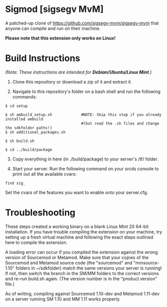 # Sigmod [sigsegv MvM]
A patched-up clone of https://github.com/sigsegv-mvm/sigsegv-mvm that anyone can compile and run on their machine.

**Please note that this extension only works on Linux!**

# Build Instructions
*(Note: These instructions are intended for **Debian/Ubuntu/Linux Mint**.)*

1. Clone this repository or download a zip of it and extract it.

2. Navigate to this repository's folder on a bash shell and run the following commands:

```
$ cd setup

$ sh ambuild_setup.sh             #NOTE: Skip this step if you already installed ambuild
                                  #(but read the .sh files and change the sdkfolder paths!)
$ sh additional_packages.sh

$ sh build.sh

$ cd ../build/package
```

3. Copy everything in here (in ./build/package) to your server's /tf/ folder.

4. Start your server. Run the following command on your srcds console to print out all the available cvars:

`find sig_`

Set the cvars of the features you want to enable onto your server.cfg.

# Troubleshooting
These steps created a working binary on a blank Linux Mint 20 64-bit installation. If you have trouble compiling the extension on your machine, try setting up a fresh virtual machine and following the exact steps outlined here to compile the extension.

A loading error can occur if you compiled the extension against the wrong version of Sourcemod or Metamod. Make sure that your copies of the Sourcemod and Metamod source code (the "sourcemod" and "mmsource-1.10" folders in ~/sdkfolder) match the same versions your server is running! If not, then switch the branch in the SM/MM folders to the correct versions and re-run build.sh again. (The version number is in the "product.version" file.)

As of writing, compiling against Sourcemod 1.10-dev and Metamod 1.11-dev on a server running SM 1.10 and MM 1.11 works properly.

